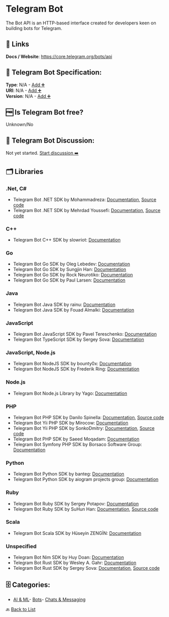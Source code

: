 # Telegram Bot

The Bot API is an HTTP-based interface created for developers keen on building bots for Telegram.

##  🔗 Links
**Docs / Website**: https://core.telegram.org/bots/api

## 🧬 Telegram Bot Specification:
**Type**: N/A - [Add ➕](https://github.com/apis-list/apis-list/edit/main/apis/telegram-bot/telegram-bot.yaml)  
**URI**: N/A - [Add ➕](https://github.com/apis-list/apis-list/edit/main/apis/telegram-bot/telegram-bot.yaml)  
**Version**: N/A - [Add ➕](https://github.com/apis-list/apis-list/edit/main/apis/telegram-bot/telegram-bot.yaml)

## 🆓 Is Telegram Bot free?
 Unknown/No 

## 💬 Telegram Bot Discussion:
Not yet started. [Start discussion ➡️](https://github.com/apis-list/apis-list/discussions/new)

## 🗂️ Libraries
### .Net, C#
- Telegram Bot .NET SDK by Mohammadreza: [Documentation](https://github.com/mrtaikandi/Telebot), [Source code](https://www.nuget.org/packages/Telebot/)
- Telegram Bot .NET SDK by Mehrdad Youssefi: [Documentation](https://github.com/themehrdad/NetTelebot), [Source code](https://www.nuget.org/packages/nettelebot)
### C++
- Telegram Bot C++ SDK by slowriot: [Documentation](https://github.com/slowriot/libtelegram)
### Go
- Telegram Bot Go SDK by Oleg Lebedev: [Documentation](https://github.com/olebedev/go-tgbot)
- Telegram Bot Go SDK by Sungjin Han: [Documentation](https://github.com/meinside/telegram-bot-go)
- Telegram Bot Go SDK by Rock Neurotiko: [Documentation](https://github.com/rockneurotiko/go-tgbot)
- Telegram Bot Go SDK by Paul Larsen: [Documentation](https://github.com/PaulSonOfLars/gotgbot)
### Java
- Telegram Bot Java SDK by rainu: [Documentation](https://github.com/rainu/telegram-bot-api)
- Telegram Bot Java SDK by Fouad Almalki: [Documentation](https://github.com/Eng-Fouad/JTelegramBot)
### JavaScript
- Telegram Bot JavaScript SDK by Pavel Tereschenko: [Documentation](https://github.com/bigslycat/tgapi)
- Telegram Bot TypeScript SDK by Sergey Sova: [Documentation](https://github.com/sergeysova/telegram-typings/tree/master/javascript)
### JavaScript, Node.js
- Telegram Bot NodeJS SDK by bounty0x: [Documentation](https://github.com/bounty0x/TelegramBots)
- Telegram Bot NodeJS SDK by Frederik Ring: [Documentation](https://github.com/m90/telegram-bot-client)
### Node.js
- Telegram Bot Node.js Library by Yago: [Documentation](https://github.com/yagop/node-telegram-bot-api)
### PHP
- Telegram Bot PHP SDK by Danilo Spinella: [Documentation](https://github.com/DanySpin97/PhpBotFramework), [Source code](https://packagist.org/packages/danyspin97/php-bot-framework)
- Telegram Bot Yii PHP SDK by Mirocow: [Documentation](https://github.com/Mirocow/yii2-telegram-api)
- Telegram Bot Yii PHP SDK by SonkoDmitry: [Documentation](https://github.com/SonkoDmitry/yii2-telegram-bot-api), [Source code](https://packagist.org/packages/sonko-dmitry/yii2-telegram-bot-api)
- Telegram Bot PHP SDK by Saeed Moqadam: [Documentation](https://github.com/smoqadam/php-telegram-bot)
- Telegram Bot Symfony PHP SDK by Borsaco Software Group: [Documentation](https://github.com/borsaco/TelegramBotApiBundle)
### Python
- Telegram Bot Python SDK by banteg: [Documentation](https://github.com/banteg/telegram)
- Telegram Bot Python SDK by aiogram projects group: [Documentation](https://github.com/aiogram/aiogram)
### Ruby
- Telegram Bot Ruby SDK by Sergey Potapov: [Documentation](https://github.com/greyblake/telebot)
- Telegram Bot Ruby SDK by SuHun Han: [Documentation](https://github.com/ssut/telegram-rb/blob/master/README.md), [Source code](https://github.com/ssut/telegram-rb)
### Scala
- Telegram Bot Scala SDK by Hüseyin ZENGİN: [Documentation](https://github.com/hzengin/telegrambot)
### Unspecified
- Telegram Bot Nim SDK by Huy Doan: [Documentation](https://github.com/ba0f3/telebot.nim)
- Telegram Bot Rust SDK by Wesley A. Gahr: [Documentation](https://github.com/voider1/teleborg)
- Telegram Bot Rust SDK by Sergey Sova: [Documentation](https://github.com/sergeysova/telegram-typings/tree/master/rust), [Source code](https://crates.io/crates/telegram-typings)


## 🗄️ Categories:
- [AI & ML](https://github.com/apis-list/apis-list#ai--ml-)- [Bots](https://github.com/apis-list/apis-list#bots-)- [Chats & Messaging](https://github.com/apis-list/apis-list#chats--messaging-)

🔙  [Back to List](https://github.com/apis-list/apis-list)
